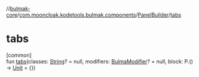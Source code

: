 //[bulmak-core](../../../index.md)/[com.mooncloak.kodetools.bulmak.components](../index.md)/[PanelBuilder](index.md)/[tabs](tabs.md)

# tabs

[common]\
fun [tabs](tabs.md)(classes: [String](https://kotlinlang.org/api/core/kotlin-stdlib/kotlin/-string/index.html)? = null, modifiers: [BulmaModifier](../../com.mooncloak.kodetools.bulmak.modifier/-bulma-modifier/index.md)? = null, block: P.() -&gt; [Unit](https://kotlinlang.org/api/core/kotlin-stdlib/kotlin/-unit/index.html) = {})
